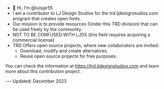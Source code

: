 - 👋 Hi, I’m @luisjar55
- I am a contributor to LJ Design Studios for the trd.ljdesignstudios.com program that creates open fonts.
- Our mission is to provide resources (Under this TRD division) that can be used freely by the community.
- NOT TO BE CONFUSED WITH LJDS (this field requires acquiring a commercial license)
- TRD Offers open source projects, where new collaborators are invited:
    * Download, modify and create alternatives.
    * Reuse open source projects for free purposes.

You can check the information at https://trd.ljdesignstudios.com and learn more about this contribution project.


--- Updated: December 2023
